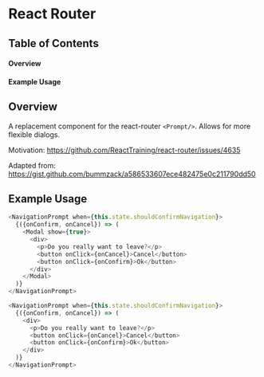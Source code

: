 # React Router <NavigationPrompt/>

## Table of Contents

#### Overview

#### Example Usage

## Overview

A replacement component for the react-router `<Prompt/>`. Allows for more flexible dialogs.

Motivation: https://github.com/ReactTraining/react-router/issues/4635

Adapted from: https://gist.github.com/bummzack/a586533607ece482475e0c211790dd50

## Example Usage

```javascript
<NavigationPrompt when={this.state.shouldConfirmNavigation}>
  {({onConfirm, onCancel}) => (
    <Modal show={true}>
      <div>
        <p>Do you really want to leave?</p>
        <button onClick={onCancel}>Cancel</button>
        <button onClick={onConfirm}>Ok</button>
      </div>
    </Modal>
  )}
</NavigationPrompt>
```

```javascript
<NavigationPrompt when={this.state.shouldConfirmNavigation}>
  {({onConfirm, onCancel}) => (
    <div>
      <p>Do you really want to leave?</p>
      <button onClick={onCancel}>Cancel</button>
      <button onClick={onConfirm}>Ok</button>
    </div>
  )}
</NavigationPrompt>
```
